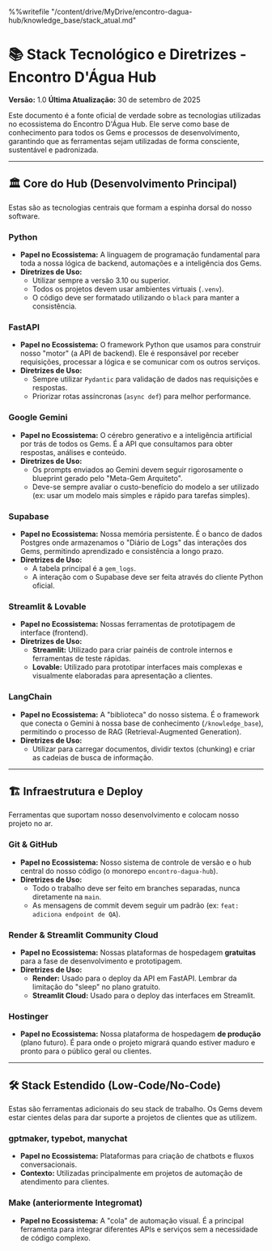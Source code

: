 %%writefile "/content/drive/MyDrive/encontro-dagua-hub/knowledge_base/stack_atual.md"
# 📚 Stack Tecnológico e Diretrizes - Encontro D'Água Hub

**Versão:** 1.0
**Última Atualização:** 30 de setembro de 2025

Este documento é a fonte oficial de verdade sobre as tecnologias utilizadas no ecossistema do Encontro D'Água Hub. Ele serve como base de conhecimento para todos os Gems e processos de desenvolvimento, garantindo que as ferramentas sejam utilizadas de forma consciente, sustentável e padronizada.

---

## 🏛️ Core do Hub (Desenvolvimento Principal)

Estas são as tecnologias centrais que formam a espinha dorsal do nosso software.

### Python
-   **Papel no Ecossistema:** A linguagem de programação fundamental para toda a nossa lógica de backend, automações e a inteligência dos Gems.
-   **Diretrizes de Uso:**
    -   Utilizar sempre a versão 3.10 ou superior.
    -   Todos os projetos devem usar ambientes virtuais (`.venv`).
    -   O código deve ser formatado utilizando o `black` para manter a consistência.

### FastAPI
-   **Papel no Ecossistema:** O framework Python que usamos para construir nosso "motor" (a API de backend). Ele é responsável por receber requisições, processar a lógica e se comunicar com os outros serviços.
-   **Diretrizes de Uso:**
    -   Sempre utilizar `Pydantic` para validação de dados nas requisições e respostas.
    -   Priorizar rotas assíncronas (`async def`) para melhor performance.

### Google Gemini
-   **Papel no Ecossistema:** O cérebro generativo e a inteligência artificial por trás de todos os Gems. É a API que consultamos para obter respostas, análises e conteúdo.
-   **Diretrizes de Uso:**
    -   Os prompts enviados ao Gemini devem seguir rigorosamente o blueprint gerado pelo "Meta-Gem Arquiteto".
    -   Deve-se sempre avaliar o custo-benefício do modelo a ser utilizado (ex: usar um modelo mais simples e rápido para tarefas simples).

### Supabase
-   **Papel no Ecossistema:** Nossa memória persistente. É o banco de dados Postgres onde armazenamos o "Diário de Logs" das interações dos Gems, permitindo aprendizado e consistência a longo prazo.
-   **Diretrizes de Uso:**
    -   A tabela principal é a `gem_logs`.
    -   A interação com o Supabase deve ser feita através do cliente Python oficial.

### Streamlit & Lovable
-   **Papel no Ecossistema:** Nossas ferramentas de prototipagem de interface (frontend).
-   **Diretrizes de Uso:**
    -   **Streamlit:** Utilizado para criar painéis de controle internos e ferramentas de teste rápidas.
    -   **Lovable:** Utilizado para prototipar interfaces mais complexas e visualmente elaboradas para apresentação a clientes.

### LangChain
-   **Papel no Ecossistema:** A "biblioteca" do nosso sistema. É o framework que conecta o Gemini à nossa base de conhecimento (`/knowledge_base`), permitindo o processo de RAG (Retrieval-Augmented Generation).
-   **Diretrizes de Uso:**
    -   Utilizar para carregar documentos, dividir textos (chunking) e criar as cadeias de busca de informação.

---

## 🏗️ Infraestrutura e Deploy

Ferramentas que suportam nosso desenvolvimento e colocam nosso projeto no ar.

### Git & GitHub
-   **Papel no Ecossistema:** Nosso sistema de controle de versão e o hub central do nosso código (o monorepo `encontro-dagua-hub`).
-   **Diretrizes de Uso:**
    -   Todo o trabalho deve ser feito em branches separadas, nunca diretamente na `main`.
    -   As mensagens de commit devem seguir um padrão (ex: `feat: adiciona endpoint de QA`).

### Render & Streamlit Community Cloud
-   **Papel no Ecossistema:** Nossas plataformas de hospedagem **gratuitas** para a fase de desenvolvimento e prototipagem.
-   **Diretrizes de Uso:**
    -   **Render:** Usado para o deploy da API em FastAPI. Lembrar da limitação do "sleep" no plano gratuito.
    -   **Streamlit Cloud:** Usado para o deploy das interfaces em Streamlit.

### Hostinger
-   **Papel no Ecossistema:** Nossa plataforma de hospedagem **de produção** (plano futuro). É para onde o projeto migrará quando estiver maduro e pronto para o público geral ou clientes.

---

## 🛠️ Stack Estendido (Low-Code/No-Code)

Estas são ferramentas adicionais do seu stack de trabalho. Os Gems devem estar cientes delas para dar suporte a projetos de clientes que as utilizem.

### gptmaker, typebot, manychat
-   **Papel no Ecossistema:** Plataformas para criação de chatbots e fluxos conversacionais.
-   **Contexto:** Utilizadas principalmente em projetos de automação de atendimento para clientes.

### Make (anteriormente Integromat)
-   **Papel no Ecossistema:** A "cola" de automação visual. É a principal ferramenta para integrar diferentes APIs e serviços sem a necessidade de código complexo.